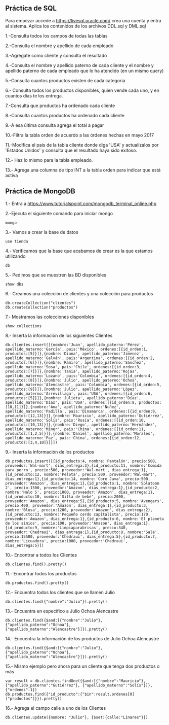 ## Práctica de SQL

Para empezar accede a https://livesql.oracle.com/ crea una cuenta y entra al sistema.
Aplica los contenidos de los archivos DDL.sql y DML.sql


1.-Consulta todos los campos de todas las tablas


2.-Consulta el nombre y apellido de cada empleado


3.-Agrégate como cliente y consulta el resultado


4.-Consulta el nombre y apellido paterno de cada cliente y el nombre y apellido paterno de cada empleado que lo ha atendido (en un mismo query)

5.-Consulta cuantos productos existen de cada categoria

6.- Consulta todos los productos disponibles, quien vende cada uno, y en cuantos días te los entrega.

7.-Consulta que productos ha ordenado cada cliente

8.-Consulta cuantos productos ha ordenado cada cliente

9.-A esa última consulta agrega el total a pagar

10.-Filtra la tabla orden de acuerdo a las órdenes hechas en mayo 2017

11.-Modifica el pais de la tabla cliente donde diga 'USA' y actualízalos por 'Estados Unidos' y consulta que el resultado haya sido exitoso.

12.- Haz lo mismo para la tabla empleado.

13.- Agrega una columna de tipo INT a la tabla orden para indicar que está activa



## Práctica de MongoDB 

1.- Entra a https://www.tutorialspoint.com/mongodb_terminal_online.php

2.-Ejecuta el siguiente comando para iniciar mongo

```
mongo

```

3.- Vamos a crear la base de datos

```
use tienda
```

4.- Verificamos que la base que acabamos de crear es la que estamos utilizando

```
db
```

5.- Pedimos que se muestren las BD disponibles

```
show dbs
```

6.- Creamos una colección de clientes  y una colección para productos

```
db.createCollection("clientes")
db.createCollection("productos")
```

7.- Mostramos las colecciones disponibles

```
show collections
```

8.- Inserta la información de los siguientes Clientes

```
db.clientes.insert([{nombre:'Juan', apellido_paterno:'Pérez', apellido_materno:'García', pais:'México', ordenes:[{id_orden:1, productos:[5]}]},{nombre:'Diana', apellido_paterno:'Jimenez', apellido_materno:'Galván', pais:'Argentina', ordenes:[{id_orden:2, productos:[6]}]},{nombre:'Ramiro', apellido_paterno:'Sánchez', apellido_materno:'Sosa', pais:'Chile', ordenes:[{id_orden:3, productos:[7]}]},{nombre:'Tania', apellido_paterno:'Rojas', apellido_materno:'Lozano', pais:'Colombia', ordenes:[{id_orden:4, productos:[8]}]},{nombre:'Julio', apellido_paterno:'Ochoa', apellido_materno:'Alencastre', pais:'Colombia', ordenes:[{id_orden:5, productos:[9]}]},{nombre:'Julio', apellido_paterno:'López', apellido_materno:'Arrevillaga', pais:'USA', ordenes:[{id_orden:6, productos:[5]}]},{nombre:'Julieta', apellido_paterno:'Díaz', apellido_materno:'Díaz', pais:'USA', ordenes:[{id_orden:8, productos:[10,11]}]},{nombre:'Ana', apellido_paterno:'Nuñez', apellido_materno:'Padilla', pais:'Dinamarca', ordenes:[{id_orden:9, productos:[12,13]}]},{nombre:'Mauricio', apellido_paterno:'Gutiérrez', apellido_materno:'Solís', pais:'Rusia', ordenes:[{id_orden:10, productos:[10,13]}]},{nombre:'Diego', apellido_paterno:'Hernández', apellido_materno:'Miner', pais:'China', ordenes:[{id_orden:11, productos:[1,2,5]}]},{nombre:'Daniel', apellido_paterno:'Morales', apellido_materno:'Paz', pais:'China', ordenes:[{id_orden:12, productos:[3,4,10]}]}])
```

9.- Inserta la información de los productos


```
db.productos.insert([{id_producto:4, nombre:'Pantalón', precio:500, proveedor:'Wal-mart', dias_entrega:3},{id_producto:11, nombre:'Comida para perro', precio:500, proveedor:'Wal-mart', dias_entrega:1},{id_producto:12, nombre:'Pelota', precio:500, proveedor:'Wal-mart', dias_entrega:1},{id_producto:14, nombre:'Core Java', precio:500, proveedor:'Amazon', dias_entrega:1},{id_producto:1, nombre:'Splatoon 2', precio:1500, proveedor:'Amazon', dias_entrega:1},{id_producto:2, nombre:'Halo 5', precio:1000, proveedor:'Amazon', dias_entrega:1},{id_producto:10, nombre:'Silla de bebé', precio:2000, proveedor:'Amazon', dias_entrega:5},{id_producto:5, nombre:'Avengers', precio:400, proveedor:'Amazon', dias_entrega:1},{id_producto:3, nombre:'Blusa', precio:1200, proveedor:'Amazon', dias_entrega:2},{id_producto:13, nombre:'Pequeño cerdo capitalista', precio:170, proveedor:'Amazon', dias_entrega:1},{id_producto:6, nombre:'El planeta de los simios', precio:100, proveedor:'Amazon', dias_entrega:1},{id_producto:9, nombre:'Limpiaparabrisas', precio:340, proveedor:'Chedraui', dias_entrega:1},{id_producto:8, nombre:'Sala', precio:15500, proveedor:'Chedraui', dias_entrega:5},{id_producto:7, nombre:'Licuadora', precio:1000, proveedor:'Chedraui', dias_entrega:5}])
```

10.- Encontrar a todos los Clientes

```
db.clientes.find().pretty()
```

11.- Encontrar todos los productos

```
db.productos.find().pretty()
```

12.- Encuentra todos los clientes que se llamen Julio

```
db.clientes.find({"nombre":"Julio"}).pretty()
```

13.- Encuentra en específico a Julio Ochoa Alencastre

```
db.clientes.find({$and:[{"nombre":"Julio"}, {"apellido_paterno":"Ochoa"}, {"apellido_materno":"Alencastre"}]}).pretty()
```

14.- Encuentra la información de los productos de Julio Ochoa Alencastre

```
db.clientes.find({$and:[{"nombre":"Julio"}, {"apellido_paterno":"Ochoa"}, {"apellido_materno":"Alencastre"}]}).pretty()
```

15.- Mismo ejemplo pero ahora para un cliente que tenga dos productos o más

```
var result = db.clientes.findOne({$and:[{"nombre":"Mauricio"}, {"apellido_paterno":"Gutiérrez"}, {"apellido_materno":"Solís"}]}, {"ordenes":1})
db.productos.find({"id_producto":{"$in":result.ordenes[0]["productos"]}}).pretty()
```

16.- Agrega el campo calle a uno de los Clientes

```
db.clientes.update({nombre: "Julio"}, {$set:{calle:"Linares"}})
```
